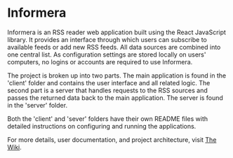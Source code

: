 # Informera

Informera is an RSS reader web application built using the React JavaScript library. It provides an interface through which users can subscribe to available feeds or add new RSS feeds. All data sources are combined into one central list. As configuration settings are stored locally on users' computers, no logins or accounts are required to use Informera. 

The project is broken up into two parts. The main application is found in the 'client' folder and contains the user interface and all related logic. The second part is a server that handles requests to the RSS sources and passes the returned data back to the main application. The server is found in the 'server' folder.

Both the 'client' and 'sever' folders have their own README files with detailed instructions on configuring and running the applications. 

For more details, user documentation, and project architecture, visit [The Wiki](https://github.com/rswee2uisedu/informera/wiki).
